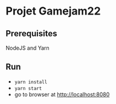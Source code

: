 # Projet Gamejam22

## Prerequisites

NodeJS and Yarn

## Run

- `yarn install`  
- `yarn start`
- go to browser at [http://localhost:8080](http://localhost:8080)
